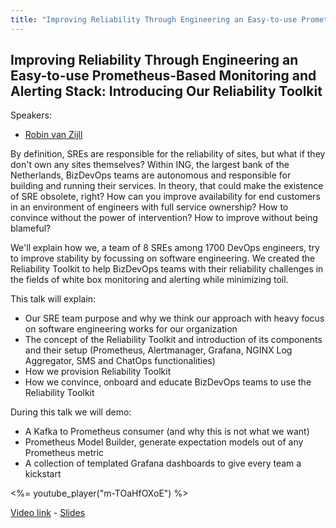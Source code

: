 ```yaml
---
title: "Improving Reliability Through Engineering an Easy-to-use Prometheus-Based Monitoring and Alerting Stack: Introducing Our Reliability Toolkit"
---
```


## Improving Reliability Through Engineering an Easy-to-use Prometheus-Based Monitoring and Alerting Stack: Introducing Our Reliability Toolkit

Speakers:

* [Robin van Zijll](/2018-munich/speakers/robin-van-zijll/)

By definition, SREs are responsible for the reliability of sites, but what if they don't own any sites themselves? Within ING, the largest bank of the Netherlands, BizDevOps teams are autonomous and responsible for building and running their services. In theory, that could make the existence of SRE obsolete, right? How can you improve availability for end customers in an environment of engineers with full service ownership? How to convince without the power of intervention? How to improve without being blameful?

We'll explain how we, a team of 8 SREs among 1700 DevOps engineers, try to improve stability by focussing on software engineering. We created the Reliability Toolkit to help BizDevOps teams with their reliability challenges in the fields of white box monitoring and alerting while minimizing toil.

This talk will explain:

- Our SRE team purpose and why we think our approach with heavy focus on software engineering works for our organization
- The concept of the Reliability Toolkit and introduction of its components and their setup (Prometheus, Alertmanager, Grafana, NGINX Log Aggregator, SMS and ChatOps functionalities)
- How we provision Reliability Toolkit
- How we convince, onboard and educate BizDevOps teams to use the Reliability Toolkit

During this talk we will demo:

- A Kafka to Prometheus consumer (and why this is not what we want)
- Prometheus Model Builder, generate expectation models out of any Prometheus metric
- A collection of templated Grafana dashboards to give every team a kickstart

<%= youtube_player("m-TOaHfOXoE") %>

[Video link](https://youtu.be/m-TOaHfOXoE) -
[Slides](/2018-munich/slides/introducing-our-reliability-toolkit.pdf)
